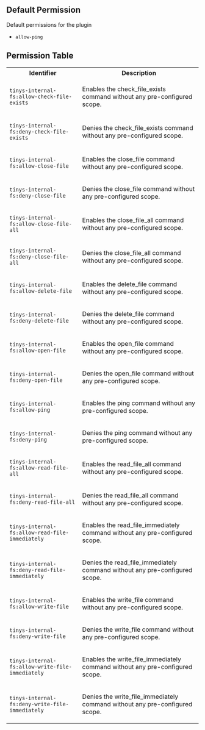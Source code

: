 ## Default Permission

Default permissions for the plugin

- `allow-ping`

## Permission Table

<table>
<tr>
<th>Identifier</th>
<th>Description</th>
</tr>


<tr>
<td>

`tinys-internal-fs:allow-check-file-exists`

</td>
<td>

Enables the check_file_exists command without any pre-configured scope.

</td>
</tr>

<tr>
<td>

`tinys-internal-fs:deny-check-file-exists`

</td>
<td>

Denies the check_file_exists command without any pre-configured scope.

</td>
</tr>

<tr>
<td>

`tinys-internal-fs:allow-close-file`

</td>
<td>

Enables the close_file command without any pre-configured scope.

</td>
</tr>

<tr>
<td>

`tinys-internal-fs:deny-close-file`

</td>
<td>

Denies the close_file command without any pre-configured scope.

</td>
</tr>

<tr>
<td>

`tinys-internal-fs:allow-close-file-all`

</td>
<td>

Enables the close_file_all command without any pre-configured scope.

</td>
</tr>

<tr>
<td>

`tinys-internal-fs:deny-close-file-all`

</td>
<td>

Denies the close_file_all command without any pre-configured scope.

</td>
</tr>

<tr>
<td>

`tinys-internal-fs:allow-delete-file`

</td>
<td>

Enables the delete_file command without any pre-configured scope.

</td>
</tr>

<tr>
<td>

`tinys-internal-fs:deny-delete-file`

</td>
<td>

Denies the delete_file command without any pre-configured scope.

</td>
</tr>

<tr>
<td>

`tinys-internal-fs:allow-open-file`

</td>
<td>

Enables the open_file command without any pre-configured scope.

</td>
</tr>

<tr>
<td>

`tinys-internal-fs:deny-open-file`

</td>
<td>

Denies the open_file command without any pre-configured scope.

</td>
</tr>

<tr>
<td>

`tinys-internal-fs:allow-ping`

</td>
<td>

Enables the ping command without any pre-configured scope.

</td>
</tr>

<tr>
<td>

`tinys-internal-fs:deny-ping`

</td>
<td>

Denies the ping command without any pre-configured scope.

</td>
</tr>

<tr>
<td>

`tinys-internal-fs:allow-read-file-all`

</td>
<td>

Enables the read_file_all command without any pre-configured scope.

</td>
</tr>

<tr>
<td>

`tinys-internal-fs:deny-read-file-all`

</td>
<td>

Denies the read_file_all command without any pre-configured scope.

</td>
</tr>

<tr>
<td>

`tinys-internal-fs:allow-read-file-immediately`

</td>
<td>

Enables the read_file_immediately command without any pre-configured scope.

</td>
</tr>

<tr>
<td>

`tinys-internal-fs:deny-read-file-immediately`

</td>
<td>

Denies the read_file_immediately command without any pre-configured scope.

</td>
</tr>

<tr>
<td>

`tinys-internal-fs:allow-write-file`

</td>
<td>

Enables the write_file command without any pre-configured scope.

</td>
</tr>

<tr>
<td>

`tinys-internal-fs:deny-write-file`

</td>
<td>

Denies the write_file command without any pre-configured scope.

</td>
</tr>

<tr>
<td>

`tinys-internal-fs:allow-write-file-immediately`

</td>
<td>

Enables the write_file_immediately command without any pre-configured scope.

</td>
</tr>

<tr>
<td>

`tinys-internal-fs:deny-write-file-immediately`

</td>
<td>

Denies the write_file_immediately command without any pre-configured scope.

</td>
</tr>
</table>
